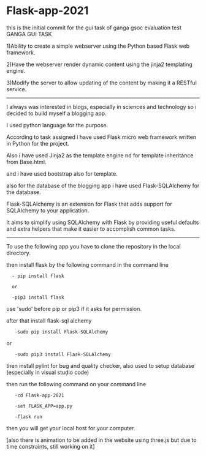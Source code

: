 # Flask-app-2021
this is the initial commit for the gui task of ganga gsoc evaluation test
GANGA GUI TASK

1)Ability to create a simple webserver using the Python based Flask web framework.

2)Have the webserver render dynamic content using the jinja2 templating engine.

3)Modify the server to allow updating of the content by making it a RESTful service.

______________________________________________________________________________________________________________________________________________________________________
I always was interested in blogs, especially in sciences and technology so i decided to build myself a blogging app.

I used python language for the purpose.

According to task assigned i have used Flask micro web framework written in Python for the project.

Also i have used Jinja2 as the template engine nd for template inheritance from Base.html.

and i have used bootstrap also for template.

also for the database of the blogging app i have used Flask-SQLAlchemy for the database.

Flask-SQLAlchemy is an extension for Flask that adds support for SQLAlchemy to your application. 

It aims to simplify using SQLAlchemy with Flask by providing useful defaults and extra helpers that make it easier to accomplish common tasks.


_______________________________________________________________________________________________________________________________________________________________________


To use the following app you have to clone the repository in the local directory.

then install flask by the following command in the command line

      - pip install flask 
      
      or
      
      -pip3 install flask

use 'sudo' before pip or pip3 if it asks for permission.

after that install flask-sql alchemy

       -sudo pip install Flask-SQLAlchemy

or

       -sudo pip3 install Flask-SQLAlchemy

then install pylint for bug and quality checker, also used to setup database (especially in visual studio code)
 

then run the following command on your command line

       -cd Flask-app-2021

       -set FLASK_APP=app.py

       -flask run
 
 
then you will get your local host for your computer.
 
 
 
 
 
 [also there is animation to be added in the website using three.js but due to time constraints, still working on it]
 


